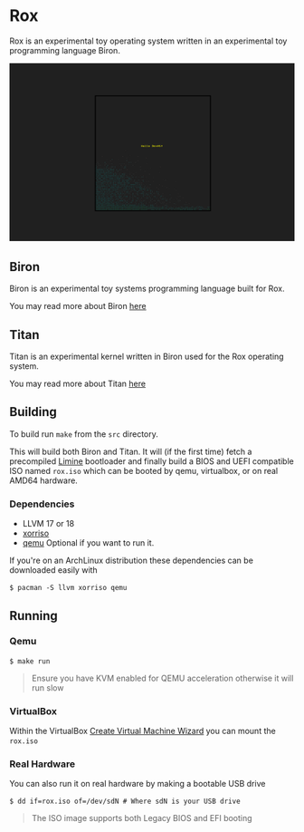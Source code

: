 # Rox
Rox is an experimental toy operating system written in an experimental toy programming language Biron.

![](screenshots/main.png)

## Biron
Biron is an experimental toy systems programming language built for Rox.
  
You may read more about Biron [here](src/biron/README.md)

## Titan
Titan is an experimental kernel written in Biron used for the Rox operating system.
  
You may read more about Titan [here](src/titan/README.md)

## Building
To build run `make` from the `src` directory.

This will build both Biron and Titan. It will (if the first time) fetch a precompiled [Limine](https://limine-bootloader.org/) bootloader and finally build a BIOS and UEFI compatible ISO named `rox.iso` which can be booted by qemu, virtualbox, or on real AMD64 hardware.

### Dependencies
  * LLVM 17 or 18
  * [xorriso](https://www.gnu.org/software/xorriso/)
  * [qemu](https://www.qemu.org/) Optional if you want to run it.

If you're on an ArchLinux distribution these dependencies can be downloaded easily with
```
$ pacman -S llvm xorriso qemu
```

## Running
### Qemu
```
$ make run
```
> Ensure you have KVM enabled for QEMU acceleration otherwise it will run slow

### VirtualBox
Within the VirtualBox [Create Virtual Machine Wizard](https://www.virtualbox.org/manual/UserManual.html#create-vm-wizard) you can mount the `rox.iso`

### Real Hardware
You can also run it on real hardware by making a bootable USB drive
```
$ dd if=rox.iso of=/dev/sdN # Where sdN is your USB drive
```

> The ISO image supports both Legacy BIOS and EFI booting
